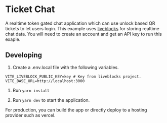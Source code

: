 # Ticket Chat

A realtime token gated chat application which can use unlock based QR tickets to let users login.
This example uses [liveblocks](https://liveblocks.io/) for storing realtime chat data. You will need to create an account and get an API key to run this exaple.

## Developing

1. Create a .env.local file with the following variables.

```shell
VITE_LIVEBLOCK_PUBLIC_KEY=key # Key from liveblocks project.
VITE_BASE_URL=http://localhost:3000
```

1. Run `yarn install`

1. Run `yarn dev` to start the application.

For production, you can build the app or directly deploy to a hosting provider such as vercel.
